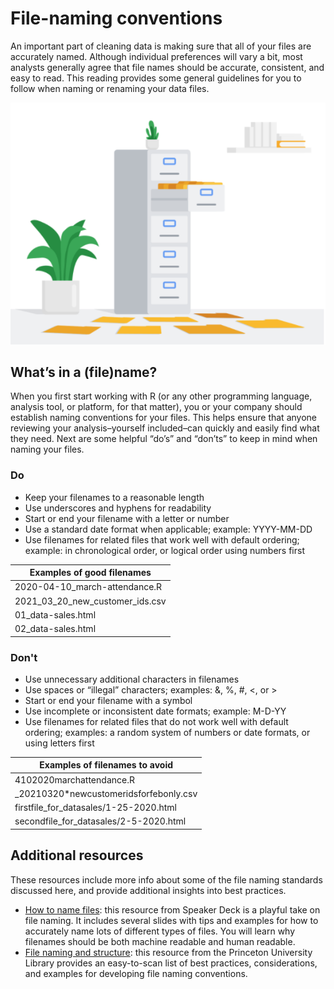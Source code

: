 # File-naming conventions

An important part of cleaning data is making sure that all of your files are accurately named. Although individual preferences will vary a bit, most analysts generally agree that file names should be accurate, consistent, and easy to read. This reading provides some general guidelines for you to follow when naming or renaming your data files. 

![A tall filing cabinet with one open drawer. Manila files are spread across the floor below.](./resources/img-1.png)

## What’s in a (file)name?

When you first start working with R (or any other programming language, analysis tool, or platform, for that matter), you or your company should establish naming conventions for your files. This helps ensure that anyone reviewing your analysis–yourself included–can quickly and easily find what they need. Next are some helpful “do’s” and “don’ts” to keep in mind when naming your files.

### Do

- Keep your filenames to a reasonable length
- Use underscores and hyphens for readability
- Start or end your filename with a letter or number
- Use a standard date format when applicable; example: YYYY-MM-DD
- Use filenames for related files that work well with default ordering; example: in chronological order, or logical order using numbers first

|**Examples of good filenames**  |
|--------------------------------|
| 2020-04-10_march-attendance.R  |
| 2021_03_20_new_customer_ids.csv|
| 01_data-sales.html             |
| 02_data-sales.html             |

### Don't

- Use unnecessary additional characters in filenames
- Use spaces or “illegal” characters; examples: &, %, #, <, or >
- Start or end your filename with a symbol
- Use incomplete or inconsistent date formats; example: M-D-YY
- Use filenames for related files that do not work well with default ordering; examples: a random system of numbers or date formats, or using letters first

| **Examples of filenames to avoid**      |
|-----------------------------------------|
|4102020marchattendance<workinprogress>.R |
|_20210320*newcustomeridsforfebonly.csv   |
|firstfile_for_datasales/1-25-2020.html   |
|secondfile_for_datasales/2-5-2020.html   |

## Additional resources

These resources include more info about some of the file naming standards discussed here, and provide additional insights into best practices.

- [How to name files](https://speakerdeck.com/jennybc/how-to-name-files): this resource from Speaker Deck is a playful take on file naming. It includes several slides with tips and examples for how to accurately name lots of different types of files. You will learn why filenames should be both machine readable and human readable.
- [File naming and structure](https://www.tikar.or.id/?q=node/205): this resource from the Princeton University Library provides an easy-to-scan list of best practices, considerations, and examples for developing file naming conventions.
